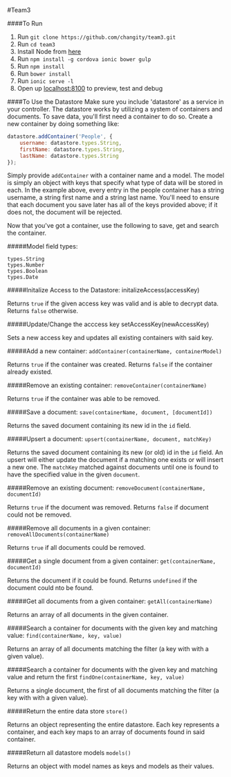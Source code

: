#Team3

####To Run

1. Run `git clone https://github.com/changity/team3.git`
2. Run `cd team3`
3. Install Node from [here](https://nodejs.org/en/)
4. Run `npm install -g cordova ionic bower gulp`
5. Run `npm install`
6. Run `bower install`
7. Run `ionic serve -l`
8. Open up [localhost:8100](http://localhost:8100) to preview, test and debug

####To Use the Datastore
Make sure you include 'datastore' as a service in your controller. The datastore works by utilizing a system of containers and documents. To save data, you'll first need a container to do so. Create a new container by doing something like:

```javascript
datastore.addContainer('People', {
	username: datastore.types.String,
	firstName: datastore.types.String,
	lastName: datastore.types.String
});
```

Simply provide `addContainer` with a container name and a model. The model is simply an object with keys that specify what type of data will be stored in each. In the example above, every entry in the people container has a string username, a string first name and a string last name. You'll need to ensure that each document you save later has all of the keys provided above; if it does not, the document will be rejected.

Now that you've got a container, use the following to save, get and search the container.

#####Model field types:
```
types.String
types.Number
types.Boolean
types.Date
```

#####Initalize Access to the Datastore:
initalizeAccess(accessKey)

Returns `true` if the given access key was valid and is able to decrypt data. Returns `false` otherwise.

#####Update/Change the acccess key
setAccessKey(newAccessKey)

Sets a new access key and updates all existing containers with said key.

#####Add a new container:
`addContainer(containerName, containerModel)`

Returns `true` if the container was created. Returns `false` if the container already existed.

#####Remove an existing container:
`removeContainer(containerName)`

Returns `true` if the container was able to be removed.

#####Save a document:
`save(containerName, document, [documentId])`

Returns the saved document containing its new id in the `id` field.

#####Upsert a document:
`upsert(containerName, document, matchKey)`

Returns the saved document containing its new (or old) id in the `id` field. An upsert will either update the document if a matching one exists or will insert a new one. The `matchKey` matched against documents until one is found to have the specified value in the given `document`.

#####Remove an existing document:
`removeDocument(containerName, documentId)`

Returns `true` if the document was removed. Returns `false` if document could not be removed. 

#####Remove all documents in a given container:
`removeAllDocuments(containerName)`

Returns `true` if all documents could be removed.

#####Get a single document from a given container:
`get(containerName, documentId)`

Returns the document if it could be found. Returns `undefined` if the document could nto be found.

#####Get all documents from a given container:
`getAll(containerName)`

Returns an array of all documents in the given container.

#####Search a container for documents with the given key and matching value:
`find(containerName, key, value)`

Returns an array of all documents matching the filter (a key with with a given value).

#####Search a container for documents with the given key and matching value and return the first
`findOne(containerName, key, value)`

Returns a single document, the first of all documents matching the filter (a key with with a given value).

#####Return the entire data store
`store()`

Returns an object representing the entire datastore. Each key represents a container, and each key maps to an array of documents found in said container.

#####Return all datastore models
`models()`

Returns an object with model names as keys and models as their values.
